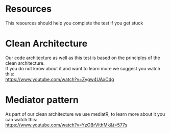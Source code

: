 # Resources
This resources should help you complete the test if you get stuck

# Clean Architecture
Our code architecture as well as this test is based on the principles of the clean architecture. <br/>
If you do not know about it and want to learn more we suggest you watch this:<br/>
https://www.youtube.com/watch?v=Zygw4UAxCdg

# Mediator pattern
As part of our clean architecture we use mediatR, to learn more about it you can watch this: <br/>
https://www.youtube.com/watch?v=YzOBrVlthMk&t=577s
